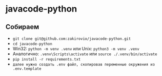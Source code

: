 # javacode-python
## Собираем
* ```git clone git@github.com:zakirovio/javacode-python.git```
* ```cd javacode-python```
* Win32: ```python -m venv .venv``` или Unix: ```python3 -m venv .venv```
* Аналогично: ```.venv\Scripts\activate``` или ```source ./.venv/bin/activate```
* ```pip install -r requirements.txt```
* ```далее нужно создать .env файл, скопировав переменные окружения из .env.template```